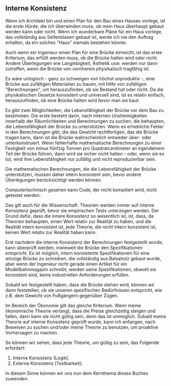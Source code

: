 ## Interne Konsistenz

Wenn ich Architekt bin und einen Plan für den Bau eines Hauses vorlege, ist die erste Hürde, die ich überwinden muss, ob mein Haus überhaupt gebaut werden kann oder nicht. Wenn ich wunderbare Pläne für ein Haus vorlege, das vollständig aus Seifenblasen gebaut ist, werde ich nie den Auftrag erhalten, da ein solches "Haus" niemals bestehen könnte.

Auch wenn ein Ingenieur einen Plan für eine Brücke einreicht, ist das erste Kriterium, das erfüllt werden muss, ob die Brücke halten wird oder nicht. Andere Überlegungen wie Langlebigkeit, Ästhetik usw. werden nur dann zutreffen, wenn die Brücke von vornherein physikalisch tragfähig ist.

Es wäre unlogisch - ganz zu schweigen von höchst unproduktiv -, eine Brücke aus zufälligen Materialien zu bauen, mit Hilfe von zufälligen "Berechnungen", um herauszufinden, ob sie Bestand hat oder nicht. Da die physikalischen Gesetze konsistent und universell sind, ist es relativ einfach, herauszufinden, ob eine Brücke halten wird *bevor* man sie baut.

Es gibt zwei Möglichkeiten, die Lebensfähigkeit der Brücke vor dem Bau zu bestimmen. Die erste besteht darin, nach internen Unstimmigkeiten innerhalb der Räumlichkeiten und Berechnungen zu suchen, die behaupten, die Lebensfähigkeit der Brücke zu unterstützen. Wenn es erhebliche Fehler in den Berechnungen gibt, die das Gewicht rechtfertigen, das die Brücke tragen kann, dann ist die Brücke wahrscheinlich entweder über- oder unterkonstruiert. Wenn fehlerhafte mathematische Berechnungen zu einer Festigkeit von minus fünfzig Tonnen pro Quadratcentimeter an irgendeinem Teil der Brücke führen, dann wird sie sicher nicht halten - oder, wenn sie es tut, wird ihre Lebensfähigkeit nur zufällig und nicht reproduzierbar sein.

Die mathematischen Berechnungen, die die Lebensfähigkeit der Brücke unterstützen, müssen daher intern konsistent sein, bevor andere Überlegungen berücksichtigt werden können.

Computertechnisch gesehen kann Code, der nicht kompiliert wird, nicht getestet werden.

Das gilt auch für die Wissenschaft. Theorien werden immer auf interne Konsistenz geprüft, bevor sie empirischen Tests unterzogen werden. Der Grund dafür, dass die innere Konsistenz so wesentlich ist, ist, dass, da Theorien behaupten, einen Wert relativ zur Realität zu haben, und die Realität intern konsistent ist, jede Theorie, die *nicht* intern konsistent ist, keinen Wert relativ zur Realität haben kann.

Erst nachdem die interne Konsistenz der Berechnungen festgestellt wurde, kann überprüft werden, inwieweit die Brücke den Spezifikationen entspricht. Es ist möglich, intern konsistente Spezifikationen für eine winzige Brücke zu schreiben, die vollständig aus Balsaholz gebaut wurde, aber wenn der Ingenieur nicht gerade einen Artikel für ein Modellbahnmagazin schreibt, werden seine Spezifikationen, obwohl sie konsistent sind, keine industriellen Anforderungen erfüllen.

Sobald wir festgestellt haben, dass die Brücke stehen wird, können wir dann feststellen, ob sie unseren spezifischen Bedürfnissen entspricht, wie z.B. dem Gewicht von Fußgängern gegenüber Zügen.

Im Bereich der Ökonomie gilt das gleiche Kriterium. Wenn meine ökonomische Theorie verlangt, dass die Preise gleichzeitig steigen und fallen, dann kann sie nicht gültig sein, denn das ist unmöglich. Sobald meine Theorie auf interne Konsistenz geprüft wurde, kann ich anfangen, nach Beweisen zu suchen und/oder meine Theorie zu benutzen, um proaktive Vorhersagen zu machen.

So können wir sehen, dass jede Theorie, um gültig zu sein, das Folgende erfordert:

1. Interne Konsistenz (Logik).
2. Externe Konsistenz (Testbarkeit).

In diesem Sinne können wir uns nun dem Kernthema dieses Buches zuwenden.
